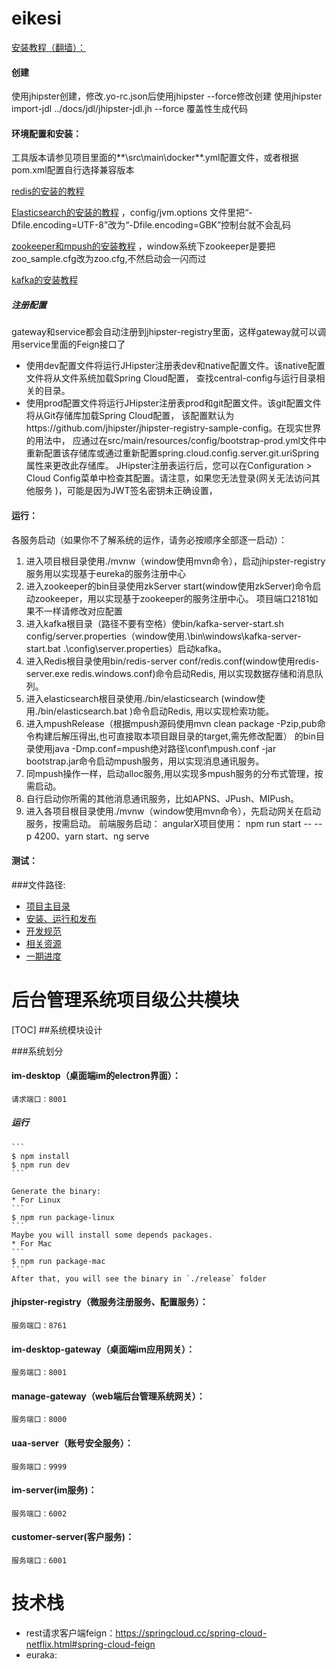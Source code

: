 
# eikesi
[安装教程（翻墙）：](http://www.jhipster.tech/)
#### 创建
使用jhipster创建，修改.yo-rc.json后使用jhipster --force修改创建
使用jhipster import-jdl ../docs/jdl/jhipster-jdl.jh --force 覆盖性生成代码

#### 环境配置和安装：
工具版本请参见项目里面的**\src\main\docker\**.yml配置文件，或者根据pom.xml配置自行选择兼容版本

[redis的安装的教程](http://www.runoob.com/redis/redis-install.html)

[Elasticsearch的安装的教程](https://blog.csdn.net/weidong22/article/details/79062851)
，config/jvm.options 文件里把“-Dfile.encoding=UTF-8”改为“-Dfile.encoding=GBK”控制台就不会乱码

[zookeeper和mpush的安装教程](https://github.com/mywiki/mpush-doc/blob/master/3%E5%AE%89%E8%A3%85zookeeper.md)
，window系统下zookeeper是要把zoo_sample.cfg改为zoo.cfg,不然启动会一闪而过

[kafka的安装教程](https://blog.csdn.net/tianmanchn/article/details/78943147)
##### 注册配置
gateway和service都会自动注册到jhipster-registry里面，这样gateway就可以调用service里面的Feign接口了
- 使用dev配置文件将运行JHipster注册表dev和native配置文件。该native配置文件将从文件系统加载Spring Cloud配置，
查找central-config与运行目录相关的目录。
- 使用prod配置文件将运行JHipster注册表prod和git配置文件。该git配置文件将从Git存储库加载Spring Cloud配置，
该配置默认为https://github.com/jhipster/jhipster-registry-sample-config。在现实世界的用法中，
应通过在src/main/resources/config/bootstrap-prod.yml文件中重新配置该存储库或通过重新配置spring.cloud.config.server.git.uriSpring
属性来更改此存储库。
JHipster注册表运行后，您可以在Configuration > Cloud Config菜单中检查其配置。请注意，如果您无法登录(网关无法访问其他服务 )，可能是因为JWT签名密钥未正确设置，

#### 运行：
各服务启动（如果你不了解系统的运作，请务必按顺序全部逐一启动）：
1. 进入项目根目录使用./mvnw（window使用mvn命令），启动jhipster-registry服务用以实现基于eureka的服务注册中心
1. 进入zookeeper的bin目录使用zkServer start(window使用zkServer)命令启动zookeeper，用以实现基于zookeeper的服务注册中心。
项目端口2181如果不一样请修改对应配置
1. 进入kafka根目录（路径不要有空格）使bin/kafka-server-start.sh config/server.properties（window使用.\bin\windows\kafka-server-start.bat .\config\server.properties）启动kafka。
1. 进入Redis根目录使用bin/redis-server conf/redis.conf(window使用redis-server.exe redis.windows.conf)命令启动Redis,
用以实现数据存储和消息队列。
1. 进入elasticsearch根目录使用./bin/elasticsearch (window使用./bin/elasticsearch.bat )命令启动Redis,
用以实现检索功能。
1. 进入mpushRelease（根据mpush源码使用mvn clean package -Pzip,pub命令构建后解压得出,也可直接取本项目跟目录的target,需先修改配置）
的bin目录使用java -Dmp.conf=mpush绝对路径\conf\mpush.conf -jar bootstrap.jar命令启动mpush服务，用以实现消息通讯服务。
1. 同mpush操作一样，启动alloc服务,用以实现多mpush服务的分布式管理，按需启动。
1. 自行启动你所需的其他消息通讯服务，比如APNS、JPush、MIPush。
1. 进入各项目根目录使用./mvnw（window使用mvn命令），先启动网关在启动服务，按需启动。
前端服务启动：
    angularX项目使用：
        npm run start -- --p 4200、yarn start、ng serve
#### 测试：

###文件路径:
 - [项目主目录](  ../../README.md)
 - [安装、运行和发布](docs/Setup.md)
 - [开发规范](docs/Style.md)
 - [相关资源](docs/Resource.md)
 - [一期进度](docs/Schedule1.md)
 

后台管理系统项目级公共模块
======
[TOC]
##系统模块设计

###系统划分

#### im-desktop（桌面端im的electron界面）：
    请求端口：8001
##### 运行
    ```
    $ npm install
    $ npm run dev
    ```
    
    Generate the binary:
    * For Linux
    ```
    $ npm run package-linux
    ```
    Maybe you will install some depends packages.
    * For Mac
    ```
    $ npm run package-mac
    ```
    After that, you will see the binary in `./release` folder

#### jhipster-registry（微服务注册服务、配置服务）：
    服务端口：8761
#### im-desktop-gateway（桌面端im应用网关）：
    服务端口：8001
#### manage-gateway（web端后台管理系统网关）：
    服务端口：8000
#### uaa-server（账号安全服务）：
    服务端口：9999
#### im-server(im服务)：
    服务端口：6002
#### customer-server(客户服务)：
    服务端口：6001
    
技术栈
======
- rest请求客户端feign：https://springcloud.cc/spring-cloud-netflix.html#spring-cloud-feign
- euraka: